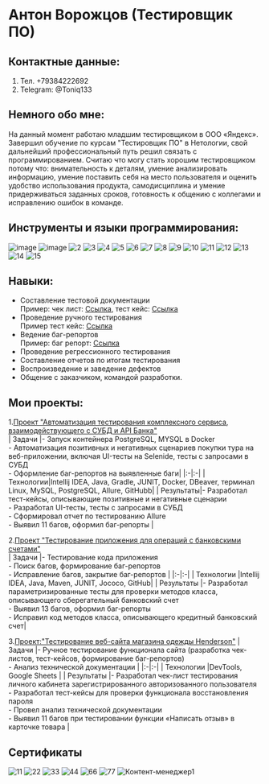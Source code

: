 # Антон Ворожцов (Тестировщик ПО)

## Контактные данные: 
1. Тел. +79384222692
2. Telegram: @Toniq133

 ## Немного обо мне: 
На данный момент работаю младшим тестировщиком в ООО «Яндекс». Завершил обучение по курсам "Тестировщик ПО" в Нетологии, свой дальнейший профессиональный путь решил связать с программированием. Считаю что могу стать хорошим тестировщиком потому что: внимательность к деталям, умение анализировать информацию, умение поставить себя на место пользователя и оценить удобство использования продукта, самодисциплина и умение придерживаться заданных сроков, готовность к общению с коллегами и исправлению ошибок в команде.

## Инструменты и языки программирования:
![image](https://github.com/Toni133/Toni133/assets/123943377/c4184924-868b-4214-9108-4fdf8a79269c)
![image](https://github.com/Toni133/Toni133/assets/123943377/6dc86bcb-fe95-4782-afc2-5499b11bb8ca)
![2](https://github.com/Toni133/Toni133/assets/123943377/0630685b-2914-41f0-b13e-c568e02b35f7)
![3](https://github.com/Toni133/Toni133/assets/123943377/8e932923-f70d-4f36-ba13-d7b45fff7f53)
![4](https://github.com/Toni133/Toni133/assets/123943377/fc09c8fe-e12d-4e88-aaed-51905f14d1a5)
![5](https://github.com/Toni133/Toni133/assets/123943377/d24a76c1-91aa-42ad-a1cc-bc4690fb5fee)
![6](https://github.com/Toni133/Toni133/assets/123943377/16ef8b74-b11e-448a-bdfb-3cd85dbc4bef)
![7](https://github.com/Toni133/Toni133/assets/123943377/aa61a267-fe2c-4d43-baa1-de84b7517e04)
![8](https://github.com/Toni133/Toni133/assets/123943377/4b9df814-6410-40c9-a516-d3aaededb8f3)
![9](https://github.com/Toni133/Toni133/assets/123943377/63455e0b-0d7b-4c3f-a4b2-f4670d53a5a0)
![10](https://github.com/Toni133/Toni133/assets/123943377/a9853c99-a054-4cc4-9f49-e94ff1ac8a69)
![11](https://github.com/Toni133/Toni133/assets/123943377/75d06728-fdf7-4418-b727-15fa05ed6093)
![12](https://github.com/Toni133/Toni133/assets/123943377/ff91939d-fa6a-4885-81df-666abe873570)
![13](https://github.com/Toni133/Toni133/assets/123943377/9ee82e82-82bf-4ab2-94cb-7a625bd6fb28)
![14](https://github.com/Toni133/Toni133/assets/123943377/23796768-0d26-4da0-8a76-7aef024d0cff)
![15](https://github.com/Toni133/Toni133/assets/123943377/42196c23-b40f-4905-8a45-95cd23c56973)

## Навыки:
+ Составление тестовой документации <br> Пример: чек лист: [Ссылка](https://docs.google.com/spreadsheets/d/15vZNw3goO9Mi1hiDGdya13yAw5pPKwDI2S4AL1Sn0hg/edit?usp=sharing), 
  тест кейс: [Ссылка](https://docs.google.com/spreadsheets/d/1jLrhXDy5VP5R9aZW3CDi9qpvgu9PV3kAn4bAPnhfQdE/edit?usp=sharing) <br>
+ Проведение ручного тестирования <br> Пример тест кейс: [Ссылка](https://docs.google.com/spreadsheets/d/1tYD9naibUZ_0EnDz6E9oS2wL43r5x29N-hamq76k-iI/edit?usp=sharing) <br>
+ Ведение баг-репортов <br> Пример: баг репорт: [Ссылка](https://docs.google.com/spreadsheets/d/1xN1nZgzQIY7mqZq_ob-GJaUKwgp1PtbPX13pw_Zu5Oo/edit?usp=sharing) 
+ Проведение регрессионного тестирования
+ Составление отчетов по итогам тестирования
+ Воспроизведение и заведение дефектов
+ Общение с заказчиком, командой разработки.
    
## Мои проекты:
1.[Проект "Автоматизация тестирования комплексного сервиса, взаимодействующего с СУБД и API Банка"](https://github.com/Toni133/Diploma) <br>
| Задачи |- Запуск контейнера PostgreSQL, MYSQL в Docker <br> - Автоматизация позитивных и негативных сценариев покупки тура на веб-приложении, включая UI-тесты на Selenide, тесты с запросами в СУБД <br> - Оформление баг-репортов на выявленные баги|
|:-|:-|
| Технологии|Intellij IDEA, Java, Gradle, JUNIT, Docker, DBeaver, терминал Linux, MySQL, PostgreSQL, Allure, GitHubb|
| Результаты|- Разработал тест-кейсы, описывающие позитивные и негативные сценарии <br> - Разработал UI-тесты, тесты с запросами в СУБД <br> - Сформировал отчет по тестированию Allure <br> - Выявил 11 багов, оформил баг-репорты |<br>

2.[Проект "Тестирование приложения для операций с банковскими счетами"](https://github.com/Toni133/javaqa-team-diplom-2) <br>
| Задачи    |- Тестирование кода приложения <br> - Поиск багов, формирование баг-репортов <br> - Исправление багов, закрытие баг-репортов |
|:-|:-|
| Технологии |Intellij IDEA, Java, Maven, JUNIT, Jococo, GitHub|
| Результаты |- Разработал параметризированные тесты для проверки методов класса, описывающего сберегательный банковский счет <br> - Выявил 13 багов, оформил баг-репорты <br> - Исправил код методов класса, описывающего кредитный банковский счет| <br>

3.[Проект:"Тестирование веб-сайта магазина одежды Henderson"](https://docs.google.com/spreadsheets/d/1I7kZ3_ZgfAWZm6dGJ_qRxLDtJYUpkLoJ4K-9tcYxieM/edit?usp=sharing)
| Задачи    |- Ручное тестирование функционала сайта (разработка чек-листов, тест-кейсов, формирование баг-репортов) <br> - Анализ технической документации |
|:-|:-|
| Технологии |DevTools, Google Sheets |
| Результаты |- Разработал чек-лист тестирования личного кабинета зарегистрированного авторизованного пользователя <br> - Разработал тест-кейсы для проверки функционала восстановления пароля <br> - Провел анализ технической документации <br> - Выявил 11 багов при тестировании функции «Написать отзыв» в карточке товара |

## Сертификаты
![11](https://github.com/Toni133/Toni133/assets/123943377/e9fc3e71-c935-4d4b-a86c-40d6a04f0976) ![22](https://github.com/Toni133/Toni133/assets/123943377/2a496a86-b5fa-4291-9339-005d99a2959f)
![33](https://github.com/Toni133/Toni133/assets/123943377/36b2a4f6-7282-4b81-89bd-79ef23bf08c5) ![44](https://github.com/Toni133/Toni133/assets/123943377/e60336cc-2051-4ec9-80b9-65b2cdb6cf20)
![66](https://github.com/Toni133/Toni133/assets/123943377/65ba1480-17fb-4848-80ed-55e33e96d872) ![77](https://github.com/Toni133/Toni133/assets/123943377/cd8308ac-a8ae-46bd-b590-6887005577db)
![Контент-менеджер1](https://github.com/Toni133/Toni133/assets/123943377/e04c5fcb-f8b2-4710-ab3c-cf0c9978213e)



 






















